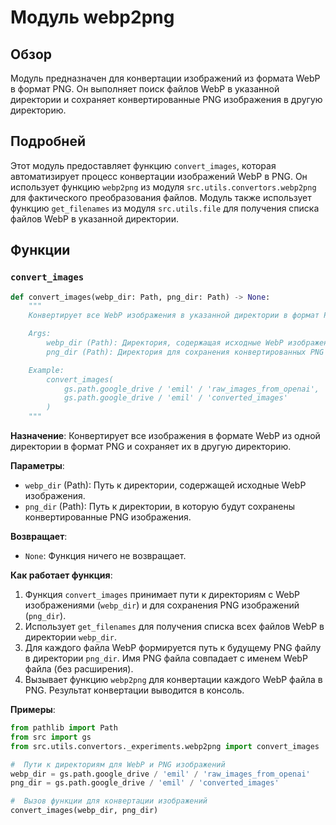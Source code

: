 # Модуль webp2png

## Обзор

Модуль предназначен для конвертации изображений из формата WebP в формат PNG. Он выполняет поиск файлов WebP в указанной директории и сохраняет конвертированные PNG изображения в другую директорию.

## Подробней

Этот модуль предоставляет функцию `convert_images`, которая автоматизирует процесс конвертации изображений WebP в PNG. Он использует функцию `webp2png` из модуля `src.utils.convertors.webp2png` для фактического преобразования файлов. Модуль также использует функцию `get_filenames` из модуля `src.utils.file` для получения списка файлов WebP в указанной директории.

## Функции

### `convert_images`

```python
def convert_images(webp_dir: Path, png_dir: Path) -> None:
    """
    Конвертирует все WebP изображения в указанной директории в формат PNG.

    Args:
        webp_dir (Path): Директория, содержащая исходные WebP изображения.
        png_dir (Path): Директория для сохранения конвертированных PNG изображений.

    Example:
        convert_images(
            gs.path.google_drive / 'emil' / 'raw_images_from_openai',
            gs.path.google_drive / 'emil' / 'converted_images'
        )
    """
```

**Назначение**: Конвертирует все изображения в формате WebP из одной директории в формат PNG и сохраняет их в другую директорию.

**Параметры**:
- `webp_dir` (Path): Путь к директории, содержащей исходные WebP изображения.
- `png_dir` (Path): Путь к директории, в которую будут сохранены конвертированные PNG изображения.

**Возвращает**:
- `None`: Функция ничего не возвращает.

**Как работает функция**:

1.  Функция `convert_images` принимает пути к директориям с WebP изображениями (`webp_dir`) и для сохранения PNG изображений (`png_dir`).
2.  Использует `get_filenames` для получения списка всех файлов WebP в директории `webp_dir`.
3.  Для каждого файла WebP формируется путь к будущему PNG файлу в директории `png_dir`. Имя PNG файла совпадает с именем WebP файла (без расширения).
4.  Вызывает функцию `webp2png` для конвертации каждого WebP файла в PNG. Результат конвертации выводится в консоль.

**Примеры**:

```python
from pathlib import Path
from src import gs
from src.utils.convertors._experiments.webp2png import convert_images

#  Пути к директориям для WebP и PNG изображений
webp_dir = gs.path.google_drive / 'emil' / 'raw_images_from_openai'
png_dir = gs.path.google_drive / 'emil' / 'converted_images'

#  Вызов функции для конвертации изображений
convert_images(webp_dir, png_dir)